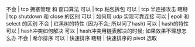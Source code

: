 不会 | tcp 拥塞管理 和 窗口算法 
可以 | tcp 粘包拆包
可以 | tcp 半连接攻击
瞎掰 | tcp shutdown 和 close 的区别
可以 | 如何用 udp 实现可靠连接 
可以 | epoll 和 select 的区别
不会 | 红黑树的特性 (因为不会; 所以问了hash)
可以 | hash的特性
可以 | hash冲突如何解决
可以 | hash冲突用链表解决的时候; 如果效果不理想怎么办
不会 | 希尔排序
可以 | 快速排序
瞎掰 | 快速排序的 pivot 选取